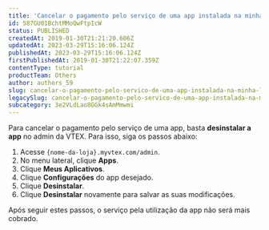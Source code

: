 ```yaml
---
title: 'Cancelar o pagamento pelo serviço de uma app instalada na minha loja'
id: 587GU01BchtMMoQwFtpIcW
status: PUBLISHED
createdAt: 2019-01-30T21:21:20.606Z
updatedAt: 2023-03-29T15:16:06.124Z
publishedAt: 2023-03-29T15:16:06.124Z
firstPublishedAt: 2019-01-30T21:22:07.359Z
contentType: tutorial
productTeam: Others
author: authors_59
slug: cancelar-o-pagamento-pelo-servico-de-uma-app-instalada-na-minha-loja
legacySlug: cancelar-o-pagamento-pelo-servico-de-uma-app-instalada-na-minha-loja
subcategory: 3e2VLdLao8GGk4sAmMmwmi
---
```


Para cancelar o pagamento pelo serviço de uma app, basta __desinstalar a app__ no admin da VTEX. Para isso, siga os passos abaixo:

1. Acesse `{nome-da-loja}.myvtex.com/admin`.
2. No menu lateral, clique __Apps__.
3. Clique __Meus Aplicativos__.
4. Clique __Configurações__ do app desejado.
5. Clique __Desinstalar__.
6. Clique __Desinstalar__ novamente para salvar as suas modificações.

Após seguir estes passos, o serviço pela utilização da app não será mais cobrado.
